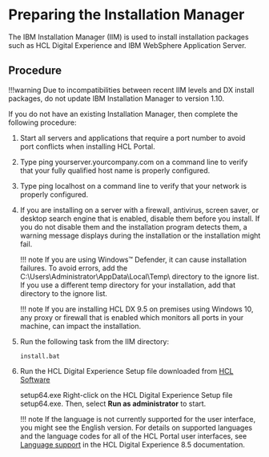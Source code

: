 # Preparing the Installation Manager

The IBM Installation Manager (IIM) is used to install installation packages such as HCL Digital Experience and IBM WebSphere Application Server.

## Procedure

!!!warning
    Due to incompatibilities between recent IIM levels and DX install packages, do not update IBM Installation Manager to version 1.10.
	   
If you do not have an existing Installation Manager, then complete the following procedure:

1.  Start all servers and applications that require a port number to avoid port conflicts when installing HCL Portal.

2.  Type ping yourserver.yourcompany.com on a command line to verify that your fully qualified host name is properly configured.

3.  Type ping localhost on a command line to verify that your network is properly configured.

4.  If you are installing on a server with a firewall, antivirus, screen saver, or desktop search engine that is enabled, disable them before you install. If you do not disable them and the installation program detects them, a warning message displays during the installation or the installation might fail.

    !!! note
        If you are using Windows™ Defender, it can cause installation failures. To avoid errors, add the C:\\Users\Administrator\AppData\Local\Temp\ directory to the ignore list. If you use a different temp directory for your installation, add that directory to the ignore list.

    !!! note
        If you are installing HCL DX 9.5 on premises using Windows 10, any proxy or firewall that is enabled which monitors all ports in your machine, can impact the installation.

5.  Run the following task from the IIM directory:

    `install.bat`

6.  Run the HCL Digital Experience Setup file downloaded from [HCL Software](https://www.hcltechsw.com/wps/portal/about/welcome)

    setup64.exe Right-click on the HCL Digital Experience Setup file setup64.exe. Then, select **Run as administrator** to start.

    !!! note
        If the language is not currently supported for the user interface, you might see the English version. For details on supported languages and the language codes for all of the HCL Portal user interfaces, see [Language support](../../../../../deployment/manage/portal_admin_tools/language_support/index.md) in the HCL Digital Experience 8.5 documentation.



